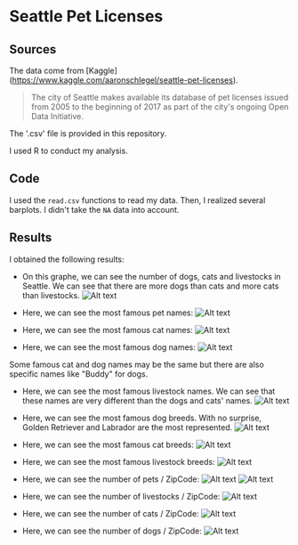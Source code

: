 # Seattle Pet Licenses

## Sources
The data come from [Kaggle] (https://www.kaggle.com/aaronschlegel/seattle-pet-licenses). 

> The city of Seattle makes available its database of pet licenses issued from 2005 to the beginning of 2017 as part of the city's ongoing Open Data Initiative. 

The '.csv' file is provided in this repository.

I used R to conduct my analysis.

## Code
I used the `read.csv` functions to read my data. Then, I realized several barplots. I didn't take the `NA` data into account.

## Results
I obtained the following results:
- On this graphe, we can see the number of dogs, cats and livestocks in Seattle. We can see that there are more dogs than cats and more cats than livestocks.
![Alt text](Barplot1.png?raw=true "Number of dogs, cats and livestocks")

- Here, we can see the most famous pet names:
![Alt text](Barplot2.png?raw=true "Most famous pet names")

- Here, we can see the most famous cat names:
![Alt text](Barplot3.png?raw=true "Most famous cat names")

- Here, we can see the most famous dog names:
![Alt text](Barplot13.png?raw=true "Most famous dog names")

Some famous cat and dog names may be the same but there are also specific names like "Buddy" for dogs.

- Here, we can see the most famous livestock names. We can see that these names are very different than the dogs and cats' names.
![Alt text](Barplot4.png?raw=true "Most famous livestock names")

- Here, we can see the most famous dog breeds. With no surprise, Golden Retriever and Labrador are the most represented.
![Alt text](Barplot5.png?raw=true "Most famous dog breeds")

- Here, we can see the most famous cat breeds:
![Alt text](Barplot6.png?raw=true "Most famous cat breeds")

- Here, we can see the most famous livestock breeds:
![Alt text](Barplot7.png?raw=true "Most famous livestock breeds")

- Here, we can see the number of pets / ZipCode:
![Alt text](Barplot8.png?raw=true "Pets/ZipCode")
![Alt text](Barplot12.png?raw=true "Pets/ZipCode")

- Here, we can see the number of livestocks / ZipCode:
![Alt text](Barplot9.png?raw=true "Livestocks/ZipCode")

- Here, we can see the number of cats / ZipCode:
![Alt text](Barplot10.png?raw=true "Cats/ZipCode")

- Here, we can see the number of dogs / ZipCode:
![Alt text](Barplot11.png?raw=true "Dogs/ZipCode")
